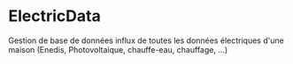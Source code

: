 # ElectricData
Gestion de base de données influx de toutes les données électriques d'une maison (Enedis, Photovoltaique, chauffe-eau, chauffage, ...)
